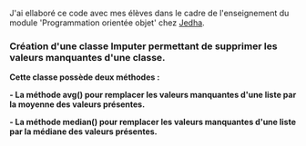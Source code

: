 
J'ai ellaboré ce code avec mes élèves dans le cadre de l'enseignement du module 'Programmation orientée objet' chez [Jedha](https://app.jedha.co/course/object-oriented-programming-aft/imputer-aft).


### **Création d'une classe Imputer permettant de supprimer les valeurs manquantes d'une classe.**

**Cette classe possède deux méthodes :**

**- La méthode avg() pour remplacer les valeurs manquantes d'une liste par la moyenne des valeurs présentes.**


**- La méthode median() pour remplacer les valeurs manquantes d'une liste par la médiane des valeurs présentes.**

